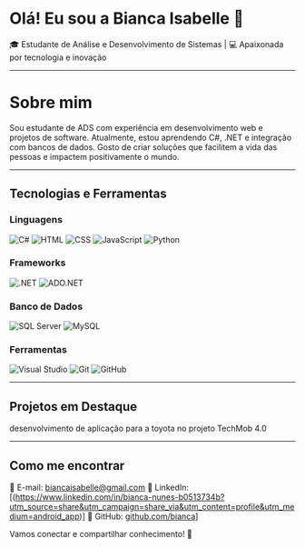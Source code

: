 # Olá! Eu sou a Bianca Isabelle 👋

🎓 Estudante de Análise e Desenvolvimento de Sistemas | 💻 Apaixonada por tecnologia e inovação

---

# Sobre mim
Sou estudante de ADS com experiência em desenvolvimento web e projetos de software. Atualmente, estou aprendendo C#, .NET e integração com bancos de dados. Gosto de criar soluções que facilitem a vida das pessoas e impactem positivamente o mundo.

---

## Tecnologias e Ferramentas

### Linguagens
![C#](https://img.shields.io/badge/C%23-239120?style=flat&logo=c-sharp&logoColor=white)
![HTML](https://img.shields.io/badge/HTML-E34F26?style=flat&logo=html5&logoColor=white)
![CSS](https://img.shields.io/badge/CSS-1572B6?style=flat&logo=css3&logoColor=white)
![JavaScript](https://img.shields.io/badge/JavaScript-F7DF1E?style=flat&logo=javascript&logoColor=black)
![Python](https://img.shields.io/badge/Python-3776AB?style=flat&logo=python&logoColor=white)

### Frameworks
![.NET](https://img.shields.io/badge/.NET-512BD4?style=flat&logo=dotnet&logoColor=white)
![ADO.NET](https://img.shields.io/badge/ADO.NET-512BD4?style=flat)

### Banco de Dados
![SQL Server](https://img.shields.io/badge/SQL%20Server-CC2927?style=flat&logo=microsoftsqlserver&logoColor=white)
![MySQL](https://img.shields.io/badge/MySQL-4479A1?style=flat&logo=mysql&logoColor=white)

### Ferramentas
![Visual Studio](https://img.shields.io/badge/Visual%20Studio-5C2D91?style=flat&logo=visualstudio&logoColor=white)
![Git](https://img.shields.io/badge/Git-F05032?style=flat&logo=git&logoColor=white)
![GitHub](https://img.shields.io/badge/GitHub-181717?style=flat&logo=github&logoColor=white)

---

## Projetos em Destaque
  desenvolvimento de aplicação para a toyota no projeto TechMob 4.0

---

## Como me encontrar
📧 E-mail: biancaisabelle@gmail.com 
🔗 LinkedIn: [(https://www.linkedin.com/in/bianca-nunes-b0513734b?utm_source=share&utm_campaign=share_via&utm_content=profile&utm_medium=android_app)] 
🔗 GitHub: [github.com/bianca](https://github.com/bianunees/)]

Vamos conectar e compartilhar conhecimento! 🚀
